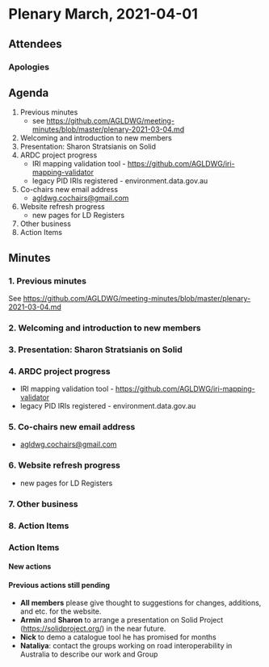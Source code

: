 # Plenary March, 2021-04-01

## Attendees


### Apologies


## Agenda
1. Previous minutes
    * see <https://github.com/AGLDWG/meeting-minutes/blob/master/plenary-2021-03-04.md>
2. Welcoming and introduction to new members
3. Presentation: Sharon Stratsianis on Solid
4. ARDC project progress
    * IRI mapping validation tool - https://github.com/AGLDWG/iri-mapping-validator
    * legacy PID IRIs registered - environment.data.gov.au
5. Co-chairs new email address
    * agldwg.cochairs@gmail.com
6. Website refresh progress
    * new pages for LD Registers
7. Other business
8. Action Items

## Minutes

### 1. Previous minutes
See <https://github.com/AGLDWG/meeting-minutes/blob/master/plenary-2021-03-04.md>

### 2. Welcoming and introduction to new members

### 3. Presentation: Sharon Stratsianis on Solid

### 4. ARDC project progress
* IRI mapping validation tool - https://github.com/AGLDWG/iri-mapping-validator
* legacy PID IRIs registered - environment.data.gov.au

### 5. Co-chairs new email address
* agldwg.cochairs@gmail.com

### 6. Website refresh progress
* new pages for LD Registers

### 7. Other business

### 8. Action Items

### Action Items
#### New actions

#### Previous actions still pending
* **All members** please give thought to suggestions for changes, additions, and etc. for the website. 
* **Armin** and **Sharon** to arrange a presentation on Solid Project (https://solidproject.org/) in the near future.
* **Nick** to demo a catalogue tool he has promised for months
* **Nataliya**: contact the groups working on road interoperability in Australia to describe our work and Group
